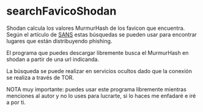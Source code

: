 # searchFavicoShodan

Shodan calcula los valores MurmurHash de los favicon que encuentra. Según el artículo de [SANS](https://isc.sans.edu/forums/diary/Hunting+phishing+websites+with+favicon+hashes/27326/) estas búsquedas se pueden usar para encontrar lugares que están distribuyendo phishing. <p>
El programa que puedes descargar libremente busca el MurmurHash en shodan a partir de una url indicanda.<p>
La búsqueda se puede realizar en servicios ocultos dado que la conexión se realiza a través de TOR.<p>
  
NOTA muy importante: puedes usar este programa libremente mientras menciones al autor y no lo uses para lucrarte, si lo haces me enfadaré e iré a por ti.
